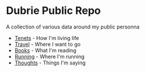Dubrie Public Repo
======================
A collection of various data around my public personna

* [Tenets](https://github.com/dubrie/public/blob/master/tenets.md) - How I'm living life
* [Travel](https://github.com/dubrie/public/blob/master/travel.md) - Where I want to go
* [Books](https://github.com/dubrie/public/blob/master/books.md) - What I'm reading
* [Running](https://github.com/dubrie/public/blob/master/running.md) - Where I'm running
* [Thoughts](https://github.com/dubrie/public/blob/master/thoughts.md) - Things I'm saying
